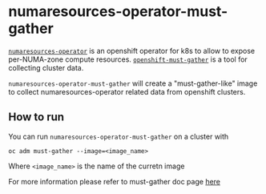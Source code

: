# numaresources-operator-must-gather

[`numaresources-operator`](https://github.com/openshift-kni/numaresources-operator) is an openshift operator for k8s to allow to expose per-NUMA-zone compute resources.
[`openshift-must-gather`](https://github.com/openshift/must-gather) is a tool for collecting cluster data.

`numaresources-operator-must-gather` will create a "must-gather-like" image to collect numaresources-operator related data from openshift clusters.


## How to run 
You can run `numaresources-operator-must-gather` on a cluster with

```shell
oc adm must-gather --image=<image_name>
```

Where `<image_name>` is the name of the curretn image

For more information please refer to must-gather doc page [here](https://docs.openshift.com/container-platform/4.13/support/gathering-cluster-data.html)